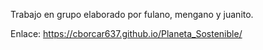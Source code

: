 Trabajo en grupo elaborado por fulano, mengano y juanito.

Enlace: https://cborcar637.github.io/Planeta_Sostenible/
